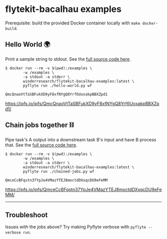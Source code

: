 # flytekit-bacalhau examples

Prerequisite: build the provided Docker container locally with `make docker-build`.

## Hello World 🌍

Print a sample string to stdout. 
See the [full source code here](./hello-world.py).

```shell
$ docker run --rm -v $(pwd):/examples \
        -w /examples \
		-a stdout -a stderr \
		winderresearch/flytekit-bacalhau-examples:latest \
		pyflyte run ./hello-world.py wf

QmcQnaoVtTaSBFukXD9yF8xfNYgQ8Yrf6UoxakpBBXZpd1
```

https://ipfs.io/ipfs/QmcQnaoVtTaSBFukXD9yF8xfNYgQ8Yrf6UoxakpBBXZpd1/

## Chain jobs together ⛓️

Pipe task's A output into a downstream task B's input and have B process that.
See the [full source code here](./chained-jobs.py).

```shell
$ docker run --rm -v $(pwd):/examples \
        -w /examples \
        -a stdout -a stderr \
		winderresearch/flytekit-bacalhau-examples:latest \
		pyflyte run ./chained-jobs.py wf

QmceCcBFqstn37YpJe4VMazYTEJ8moctdDXxqcDU9eFeMM
```

https://ipfs.io/ipfs/QmceCcBFqstn37YpJe4VMazYTEJ8moctdDXxqcDU9eFeMM/

---

## Troubleshoot

Issues with the jobs above? Try making Pyflyte verbose with `pyflyte --verbose run`.
